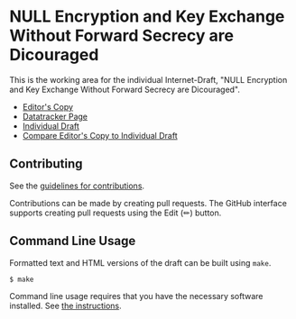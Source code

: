 # NULL Encryption and Key Exchange Without Forward Secrecy are Dicouraged

This is the working area for the individual Internet-Draft, "NULL Encryption and Key Exchange Without Forward Secrecy are Dicouraged".

* [Editor's Copy](https://emanjon.github.io/draft-mattsson-tls-psk-ke-dont-dont-dont/#go.draft-mattsson-tls-psk-ke-dont-dont-dont.html)
* [Datatracker Page](https://datatracker.ietf.org/doc/draft-mattsson-tls-psk-ke-dont-dont-dont)
* [Individual Draft](https://datatracker.ietf.org/doc/html/draft-mattsson-tls-psk-ke-dont-dont-dont)
* [Compare Editor's Copy to Individual Draft](https://emanjon.github.io/draft-mattsson-tls-psk-ke-dont-dont-dont/#go.draft-mattsson-tls-psk-ke-dont-dont-dont.diff)


## Contributing

See the
[guidelines for contributions](https://github.com/emanjon/draft-mattsson-tls-psk-ke-dont-dont-dont/blob/main/CONTRIBUTING.md).

Contributions can be made by creating pull requests.
The GitHub interface supports creating pull requests using the Edit (✏) button.


## Command Line Usage

Formatted text and HTML versions of the draft can be built using `make`.

```sh
$ make
```

Command line usage requires that you have the necessary software installed.  See
[the instructions](https://github.com/martinthomson/i-d-template/blob/main/doc/SETUP.md).

